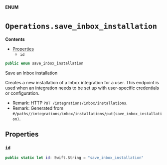 **ENUM**

# `Operations.save_inbox_installation`

**Contents**

- [Properties](#properties)
  - `id`

```swift
public enum save_inbox_installation
```

Save an Inbox installation

Creates a new installation of a Inbox integration for a user. This endpoint is used when an integration needs to be set up with user-specific credentials or configuration.

- Remark: HTTP `PUT /integrations/inbox/installations`.
- Remark: Generated from `#/paths//integrations/inbox/installations/put(save_inbox_installation)`.

## Properties
### `id`

```swift
public static let id: Swift.String = "save_inbox_installation"
```
